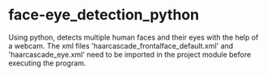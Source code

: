 # face-eye_detection_python
Using python, detects multiple human faces and their eyes with the help of a webcam. The xml files 'haarcascade_frontalface_default.xml' and 'haarcascade_eye.xml' need to be imported in the project module before executing the program.
